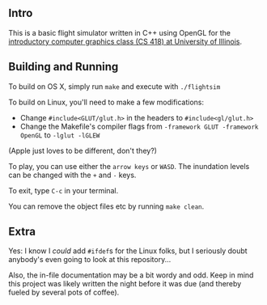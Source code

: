 ## Intro
This is a basic flight simulator written in C++ using OpenGL for the [introductory computer graphics class (CS 418) at University of Illinois](http://graphics.cs.illinois.edu).

## Building and Running
To build on OS X, simply run `make` and execute with `./flightsim`

To build on Linux, you'll need to make a few modifications:

* Change `#include<GLUT/glut.h>` in the headers to `#include<gl/glut.h>`
* Change the Makefile's compiler flags from `-framework GLUT -framework OpenGL` to `-lglut -lGLEW`

(Apple just loves to be different, don't they?)

To play, you can use either the `arrow keys` or `WASD`. The inundation levels can be changed with the `+` and `-` keys.

To exit, type `C-c` in your terminal.

You can remove the object files etc by running `make clean`.

## Extra
Yes: I know I *could* add `#ifdef`s for the Linux folks, but I seriously doubt anybody's even going to look at this repository...

Also, the in-file documentation may be a bit wordy and odd. Keep in mind this project was likely written the night before it was due (and thereby fueled by several pots of coffee).
